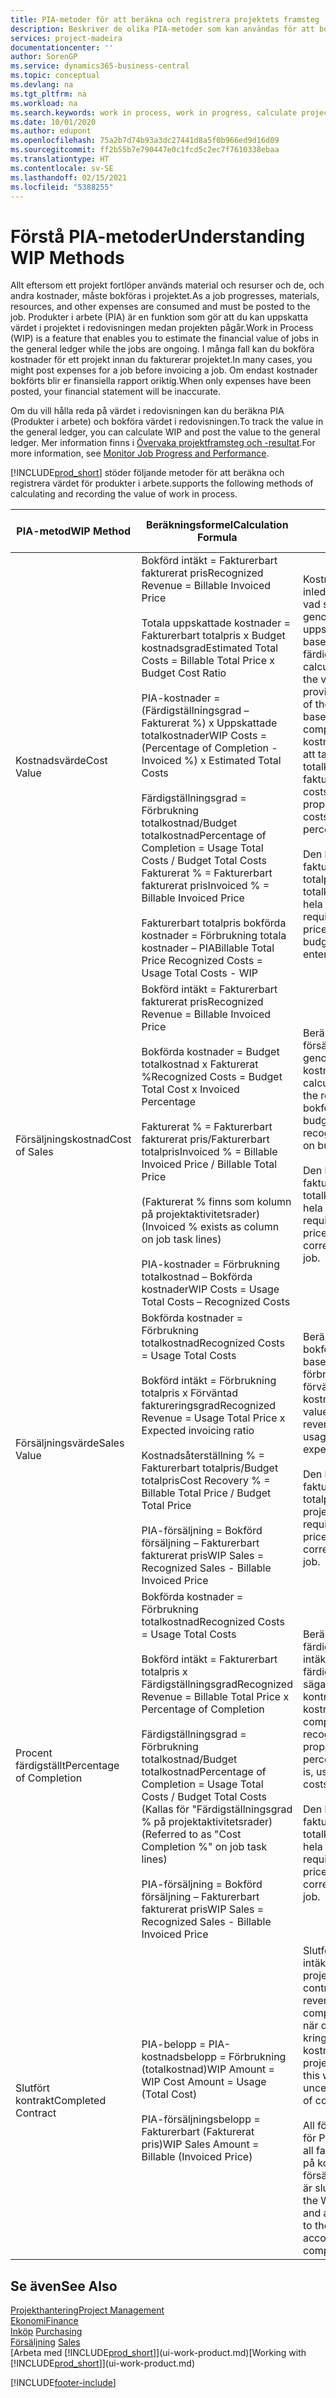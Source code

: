 ```yaml
---
title: PIA-metoder för att beräkna och registrera projektets framsteg | Microsoft Docs
description: Beskriver de olika PIA-metoder som kan användas för att bokföra och övervaka ekonomisk information för pågående projekt som är produkter i arbete.
services: project-madeira
documentationcenter: ''
author: SorenGP
ms.service: dynamics365-business-central
ms.topic: conceptual
ms.devlang: na
ms.tgt_pltfrm: na
ms.workload: na
ms.search.keywords: work in process, work in progress, calculate project WIP
ms.date: 10/01/2020
ms.author: edupont
ms.openlocfilehash: 75a2b7d74b93a3dc27441d8a5f0b966ed9d16d09
ms.sourcegitcommit: ff2b55b7e790447e0c1fcd5c2ec7f7610338ebaa
ms.translationtype: HT
ms.contentlocale: sv-SE
ms.lasthandoff: 02/15/2021
ms.locfileid: "5388255"
---
```

# <a name="understanding-wip-methods"></a><span data-ttu-id="8f1d9-103">Förstå PIA-metoder</span><span class="sxs-lookup"><span data-stu-id="8f1d9-103">Understanding WIP Methods</span></span>
<span data-ttu-id="8f1d9-104">Allt eftersom ett projekt fortlöper används material och resurser och de, och andra kostnader, måste bokföras i projektet.</span><span class="sxs-lookup"><span data-stu-id="8f1d9-104">As a job progresses, materials, resources, and other expenses are consumed and must be posted to the job.</span></span> <span data-ttu-id="8f1d9-105">Produkter i arbete (PIA) är en funktion som gör att du kan uppskatta värdet i projektet i redovisningen medan projekten pågår.</span><span class="sxs-lookup"><span data-stu-id="8f1d9-105">Work in Process (WIP) is a feature that enables you to estimate the financial value of jobs in the general ledger while the jobs are ongoing.</span></span> <span data-ttu-id="8f1d9-106">I många fall kan du bokföra kostnader för ett projekt innan du fakturerar projektet.</span><span class="sxs-lookup"><span data-stu-id="8f1d9-106">In many cases, you might post expenses for a job before invoicing a job.</span></span> <span data-ttu-id="8f1d9-107">Om endast kostnader bokförts blir er finansiella rapport oriktig.</span><span class="sxs-lookup"><span data-stu-id="8f1d9-107">When only expenses have been posted, your financial statement will be inaccurate.</span></span>

<span data-ttu-id="8f1d9-108">Om du vill hålla reda på värdet i redovisningen kan du beräkna PIA (Produkter i arbete) och bokföra värdet i redovisningen.</span><span class="sxs-lookup"><span data-stu-id="8f1d9-108">To track the value in the general ledger, you can calculate WIP and post the value to the general ledger.</span></span> <span data-ttu-id="8f1d9-109">Mer information finns i [Övervaka projektframsteg och -resultat](projects-how-monitor-progress-performance.md).</span><span class="sxs-lookup"><span data-stu-id="8f1d9-109">For more information, see [Monitor Job Progress and Performance](projects-how-monitor-progress-performance.md).</span></span>

[!INCLUDE[prod_short](includes/prod_short.md)] <span data-ttu-id="8f1d9-110">stöder följande metoder för att beräkna och registrera värdet för produkter i arbete.</span><span class="sxs-lookup"><span data-stu-id="8f1d9-110">supports the following methods of calculating and recording the value of work in process.</span></span>

| <span data-ttu-id="8f1d9-111">PIA-metod</span><span class="sxs-lookup"><span data-stu-id="8f1d9-111">WIP Method</span></span> | <span data-ttu-id="8f1d9-112">Beräkningsformel</span><span class="sxs-lookup"><span data-stu-id="8f1d9-112">Calculation Formula</span></span> | <span data-ttu-id="8f1d9-113">Beskrivning av beräkning</span><span class="sxs-lookup"><span data-stu-id="8f1d9-113">Calculation Description</span></span> |
| --- | --- | --- |
| <span data-ttu-id="8f1d9-114">Kostnadsvärde</span><span class="sxs-lookup"><span data-stu-id="8f1d9-114">Cost Value</span></span> |<span data-ttu-id="8f1d9-115">Bokförd intäkt = Fakturerbart fakturerat pris</span><span class="sxs-lookup"><span data-stu-id="8f1d9-115">Recognized Revenue = Billable Invoiced Price</span></span><br /><br /> <span data-ttu-id="8f1d9-116">Totala uppskattade kostnader = Fakturerbart totalpris x Budget kostnadsgrad</span><span class="sxs-lookup"><span data-stu-id="8f1d9-116">Estimated Total Costs = Billable Total Price x Budget Cost Ratio</span></span><br /><br /> <span data-ttu-id="8f1d9-117">PIA-kostnader = (Färdigställningsgrad – Fakturerat %) x Uppskattade totalkostnader</span><span class="sxs-lookup"><span data-stu-id="8f1d9-117">WIP Costs = (Percentage of Completion - Invoiced %) x Estimated Total Costs</span></span><br /><br /> <span data-ttu-id="8f1d9-118">Färdigställningsgrad = Förbrukning totalkostnad/Budget totalkostnad</span><span class="sxs-lookup"><span data-stu-id="8f1d9-118">Percentage of Completion = Usage Total Costs / Budget Total Costs</span></span><br /> <span data-ttu-id="8f1d9-119">Fakturerat % = Fakturerbart fakturerat pris</span><span class="sxs-lookup"><span data-stu-id="8f1d9-119">Invoiced % = Billable Invoiced Price</span></span><br /><br /> <span data-ttu-id="8f1d9-120">Fakturerbart totalpris bokförda kostnader = Förbrukning totala kostnader – PIA</span><span class="sxs-lookup"><span data-stu-id="8f1d9-120">Billable Total Price Recognized Costs = Usage Total Costs - WIP</span></span> |<span data-ttu-id="8f1d9-121">Kostnadsvärdesberäkningar inleds med att beräkna värdet av vad som har tillhandhållits genom att ta en del av de uppskattade totalkostnaderna baserat på färdigställningsgrad.</span><span class="sxs-lookup"><span data-stu-id="8f1d9-121">Cost value calculations start by calculating the value of what has been provided by taking a proportion of the estimated total costs based on percentage of completion.</span></span> <span data-ttu-id="8f1d9-122">Fakturerade kostnader subtraheras genom att ta en del av de uppskattade totalkostnaderna baserat på fakturerad procent.</span><span class="sxs-lookup"><span data-stu-id="8f1d9-122">Invoiced costs are subtracted by taking a proportion of the estimated total costs based on the invoiced percentage.</span></span><br /><br /> <span data-ttu-id="8f1d9-123">Den här beräkningen kräver att fakturerbart totalpris, budget totalpris och budget totalkostnader anges korrekt för hela projektet.</span><span class="sxs-lookup"><span data-stu-id="8f1d9-123">This calculation requires that the billable total price, budget total price, and budget total costs be correctly entered for the whole job.</span></span> |
| <span data-ttu-id="8f1d9-124">Försäljningskostnad</span><span class="sxs-lookup"><span data-stu-id="8f1d9-124">Cost of Sales</span></span> |<span data-ttu-id="8f1d9-125">Bokförd intäkt = Fakturerbart fakturerat pris</span><span class="sxs-lookup"><span data-stu-id="8f1d9-125">Recognized Revenue = Billable Invoiced Price</span></span><br /><br /> <span data-ttu-id="8f1d9-126">Bokförda kostnader = Budget totalkostnad x Fakturerat %</span><span class="sxs-lookup"><span data-stu-id="8f1d9-126">Recognized Costs = Budget Total Cost x Invoiced Percentage</span></span><br /><br /> <span data-ttu-id="8f1d9-127">Fakturerat % = Fakturerbart fakturerat pris/Fakturerbart totalpris</span><span class="sxs-lookup"><span data-stu-id="8f1d9-127">Invoiced % = Billable Invoiced Price / Billable Total Price</span></span><br /><br /> <span data-ttu-id="8f1d9-128">(Fakturerat % finns som kolumn på projektaktivitetsrader)</span><span class="sxs-lookup"><span data-stu-id="8f1d9-128">(Invoiced % exists as column on job task lines)</span></span><br /><br /> <span data-ttu-id="8f1d9-129">PIA-kostnader = Förbrukning totalkostnad – Bokförda kostnader</span><span class="sxs-lookup"><span data-stu-id="8f1d9-129">WIP Costs = Usage Total Costs – Recognized Costs</span></span> |<span data-ttu-id="8f1d9-130">Beräkningar av försäljningskostnader inleds genom att beräkna bokförda kostnader.</span><span class="sxs-lookup"><span data-stu-id="8f1d9-130">Cost of sales calculations begin by calculating the recognized costs.</span></span> <span data-ttu-id="8f1d9-131">Kostnader bokförs proportionellt baserat på budget totalkostnader.</span><span class="sxs-lookup"><span data-stu-id="8f1d9-131">Costs are recognized proportionally based on budget total costs.</span></span><br /><br /> <span data-ttu-id="8f1d9-132">Den här beräkningen kräver att fakturerbart totalpris och budget totalkostnader anges korrekt för hela projektet.</span><span class="sxs-lookup"><span data-stu-id="8f1d9-132">This calculation requires that the billable total price and budget total costs be correctly entered for the whole job.</span></span> |
| <span data-ttu-id="8f1d9-133">Försäljningsvärde</span><span class="sxs-lookup"><span data-stu-id="8f1d9-133">Sales Value</span></span> |<span data-ttu-id="8f1d9-134">Bokförda kostnader = Förbrukning totalkostnad</span><span class="sxs-lookup"><span data-stu-id="8f1d9-134">Recognized Costs = Usage Total Costs</span></span><br /><br /> <span data-ttu-id="8f1d9-135">Bokförd intäkt = Förbrukning totalpris x Förväntad faktureringsgrad</span><span class="sxs-lookup"><span data-stu-id="8f1d9-135">Recognized Revenue = Usage Total Price x Expected invoicing ratio</span></span><br /><br /> <span data-ttu-id="8f1d9-136">Kostnadsåterställning % = Fakturerbart totalpris/Budget totalpris</span><span class="sxs-lookup"><span data-stu-id="8f1d9-136">Cost Recovery % = Billable Total Price / Budget Total Price</span></span><br /><br /> <span data-ttu-id="8f1d9-137">PIA-försäljning = Bokförd försäljning – Fakturerbart fakturerat pris</span><span class="sxs-lookup"><span data-stu-id="8f1d9-137">WIP Sales = Recognized Sales - Billable Invoiced Price</span></span> |<span data-ttu-id="8f1d9-138">Beräkningar av försäljningsvärde bokför intäkten proportionellt baserat på totala förbrukningskostnader och förväntad kostnadsåterställningsgrad.</span><span class="sxs-lookup"><span data-stu-id="8f1d9-138">Sales value calculations recognize revenue proportionally based on usage total costs and the expected cost recovery ratio.</span></span><br /><br /> <span data-ttu-id="8f1d9-139">Den här beräkningen kräver att fakturerbart totalpris och budget totalpris anges korrekt för hela projektet.</span><span class="sxs-lookup"><span data-stu-id="8f1d9-139">This calculation requires that the billable total price and budget total price be correctly entered for the whole job.</span></span> |
| <span data-ttu-id="8f1d9-140">Procent färdigställt</span><span class="sxs-lookup"><span data-stu-id="8f1d9-140">Percentage of Completion</span></span> |<span data-ttu-id="8f1d9-141">Bokförda kostnader = Förbrukning totalkostnad</span><span class="sxs-lookup"><span data-stu-id="8f1d9-141">Recognized Costs = Usage Total Costs</span></span><br /><br /> <span data-ttu-id="8f1d9-142">Bokförd intäkt = Fakturerbart totalpris x Färdigställningsgrad</span><span class="sxs-lookup"><span data-stu-id="8f1d9-142">Recognized Revenue = Billable Total Price x Percentage of Completion</span></span><br /><br /> <span data-ttu-id="8f1d9-143">Färdigställningsgrad = Förbrukning totalkostnad/Budget totalkostnad</span><span class="sxs-lookup"><span data-stu-id="8f1d9-143">Percentage of Completion = Usage Total Costs / Budget Total Costs</span></span><br /> <span data-ttu-id="8f1d9-144">(Kallas för "Färdigställningsgrad % på projektaktivitetsrader)</span><span class="sxs-lookup"><span data-stu-id="8f1d9-144">(Referred to as "Cost Completion %" on job task lines)</span></span><br /><br /> <span data-ttu-id="8f1d9-145">PIA-försäljning = Bokförd försäljning – Fakturerbart fakturerat pris</span><span class="sxs-lookup"><span data-stu-id="8f1d9-145">WIP Sales = Recognized Sales - Billable Invoiced Price</span></span> |<span data-ttu-id="8f1d9-146">Beräkningar av färdigställningsgrad bokför intäkter proportionellt baserat på färdigställningsgraden, det vill säga Förbrukning totalkostnad kontra budget kostnader.</span><span class="sxs-lookup"><span data-stu-id="8f1d9-146">Percentage of completion calculations recognize revenue proportionally based on the percentage of completion, that is, usage total costs vs. budget costs.</span></span><br /><br /> <span data-ttu-id="8f1d9-147">Den här beräkningen kräver att fakturerbart totalpris och budget totalkostnader anges korrekt för hela projektet.</span><span class="sxs-lookup"><span data-stu-id="8f1d9-147">This calculation requires that the billable total price and budget total costs be correctly entered for the whole job.</span></span> |
| <span data-ttu-id="8f1d9-148">Slutfört kontrakt</span><span class="sxs-lookup"><span data-stu-id="8f1d9-148">Completed Contract</span></span> |<span data-ttu-id="8f1d9-149">PIA-belopp = PIA-kostnadsbelopp = Förbrukning (totalkostnad)</span><span class="sxs-lookup"><span data-stu-id="8f1d9-149">WIP Amount = WIP Cost Amount = Usage (Total Cost)</span></span><br /><br /> <span data-ttu-id="8f1d9-150">PIA-försäljningsbelopp = Fakturerbart (Fakturerat pris)</span><span class="sxs-lookup"><span data-stu-id="8f1d9-150">WIP Sales Amount = Billable (Invoiced Price)</span></span> |<span data-ttu-id="8f1d9-151">Slutfört kontrakt bokför inte intäkter och kostnader förrän projektet är slutfört.</span><span class="sxs-lookup"><span data-stu-id="8f1d9-151">Completed contract does not recognize revenue and costs until the job is complete.</span></span> <span data-ttu-id="8f1d9-152">Du kan vilja göra detta när det finns en stor osäkerhet kring uppskattningen av kostnader och intäkter för projektet.</span><span class="sxs-lookup"><span data-stu-id="8f1d9-152">You may want to do this when there is high uncertainty around the estimates of costs and revenue for the job.</span></span><br /><br /> <span data-ttu-id="8f1d9-153">All förbrukning bokförs på kontot för PIA-kostnader (tillgång) och all fakturerad försäljning bokförs på kontot för fakturerad PIA-försäljning (skuld) tills projektet är slutfört.</span><span class="sxs-lookup"><span data-stu-id="8f1d9-153">All usage is posted to the WIP Costs account (asset) and all invoiced sales are posted to the WIP Invoiced Sales account (liability) until the job is complete.</span></span> |

## <a name="see-also"></a><span data-ttu-id="8f1d9-154">Se även</span><span class="sxs-lookup"><span data-stu-id="8f1d9-154">See Also</span></span>
[<span data-ttu-id="8f1d9-155">Projekthantering</span><span class="sxs-lookup"><span data-stu-id="8f1d9-155">Project Management</span></span>](projects-manage-projects.md)  
[<span data-ttu-id="8f1d9-156">Ekonomi</span><span class="sxs-lookup"><span data-stu-id="8f1d9-156">Finance</span></span>](finance.md)  
<span data-ttu-id="8f1d9-157">[Inköp](purchasing-manage-purchasing.md)       </span><span class="sxs-lookup"><span data-stu-id="8f1d9-157">[Purchasing](purchasing-manage-purchasing.md)       </span></span>  
<span data-ttu-id="8f1d9-158">[Försäljning](sales-manage-sales.md)    </span><span class="sxs-lookup"><span data-stu-id="8f1d9-158">[Sales](sales-manage-sales.md)    </span></span>  
<span data-ttu-id="8f1d9-159">[Arbeta med [!INCLUDE[prod_short](includes/prod_short.md)]](ui-work-product.md)</span><span class="sxs-lookup"><span data-stu-id="8f1d9-159">[Working with [!INCLUDE[prod_short](includes/prod_short.md)]](ui-work-product.md)</span></span>  


[!INCLUDE[footer-include](includes/footer-banner.md)]
